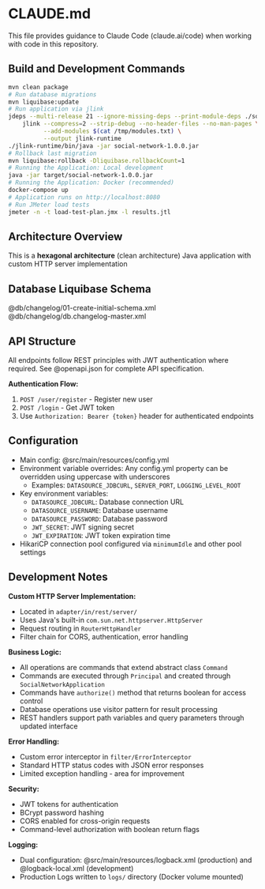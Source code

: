 # CLAUDE.md

This file provides guidance to Claude Code (claude.ai/code) when working with code in this repository.


## Build and Development Commands

```bash
mvn clean package
# Run database migrations
mvn liquibase:update
# Run application via jlink
jdeps --multi-release 21 --ignore-missing-deps --print-module-deps ./social-network-1.0.0.jar > /tmp/modules.txt && \
    jlink --compress=2 --strip-debug --no-header-files --no-man-pages \
          --add-modules $(cat /tmp/modules.txt) \
          --output jlink-runtime
./jlink-runtime/bin/java -jar social-network-1.0.0.jar
# Rollback last migration
mvn liquibase:rollback -Dliquibase.rollbackCount=1
# Running the Application: Local development
java -jar target/social-network-1.0.0.jar
# Running the Application: Docker (recommended)
docker-compose up
# Application runs on http://localhost:8080
# Run JMeter load tests
jmeter -n -t load-test-plan.jmx -l results.jtl
```

## Architecture Overview

This is a **hexagonal architecture** (clean architecture) Java application with custom HTTP server implementation

## Database Liquibase Schema

@db/changelog/01-create-initial-schema.xml
@db/changelog/db.changelog-master.xml

## API Structure

All endpoints follow REST principles with JWT authentication where required. See @openapi.json for complete API specification.

**Authentication Flow:**
1. `POST /user/register` - Register new user
2. `POST /login` - Get JWT token
3. Use `Authorization: Bearer {token}` header for authenticated endpoints

## Configuration

- Main config: @src/main/resources/config.yml
- Environment variable overrides: Any config.yml property can be overridden using uppercase with underscores
  - Examples: `DATASOURCE_JDBCURL`, `SERVER_PORT`, `LOGGING_LEVEL_ROOT`
- Key environment variables:
  - `DATASOURCE_JDBCURL`: Database connection URL
  - `DATASOURCE_USERNAME`: Database username
  - `DATASOURCE_PASSWORD`: Database password
  - `JWT_SECRET`: JWT signing secret
  - `JWT_EXPIRATION`: JWT token expiration time
- HikariCP connection pool configured via `minimumIdle` and other pool settings

## Development Notes

**Custom HTTP Server Implementation:**
- Located in `adapter/in/rest/server/`
- Uses Java's built-in `com.sun.net.httpserver.HttpServer`
- Request routing in `RouterHttpHandler`
- Filter chain for CORS, authentication, error handling

**Business Logic:**
- All operations are commands that extend abstract class `Command`
- Commands are executed through `Principal` and created through `SocialNetworkApplication`
- Commands have `authorize()` method that returns boolean for access control
- Database operations use visitor pattern for result processing
- REST handlers support path variables and query parameters through updated interface

**Error Handling:**
- Custom error interceptor in `filter/ErrorInterceptor`
- Standard HTTP status codes with JSON error responses
- Limited exception handling - area for improvement

**Security:**
- JWT tokens for authentication
- BCrypt password hashing
- CORS enabled for cross-origin requests
- Command-level authorization with boolean return flags

**Logging:**
- Dual configuration: @src/main/resources/logback.xml (production) and @logback-local.xml (development)
- Production Logs written to `logs/` directory (Docker volume mounted)
